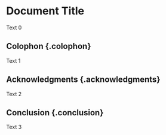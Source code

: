 # Document Title

Text 0

## Colophon {.colophon}

Text 1

## Acknowledgments {.acknowledgments}

Text 2

## Conclusion {.conclusion}

Text 3
